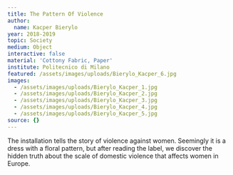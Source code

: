 ```yaml
---
title: The Pattern Of Violence
author:
  name: Kacper Bierylo
year: 2018-2019
topic: Society
medium: Object
interactive: false
material: 'Cottony Fabric, Paper'
institute: Politecnico di Milano
featured: /assets/images/uploads/Bierylo_Kacper_6.jpg
images:
  - /assets/images/uploads/Bierylo_Kacper_1.jpg
  - /assets/images/uploads/Bierylo_Kacper_2.jpg
  - /assets/images/uploads/Bierylo_Kacper_3.jpg
  - /assets/images/uploads/Bierylo_Kacper_4.jpg
  - /assets/images/uploads/Bierylo_Kacper_5.jpg
source: {}
---
```

The installation tells the story of violence against women. Seemingly it is a dress with a floral pattern, but after reading the label, we discover the hidden truth about the scale of domestic violence that affects women in Europe.
